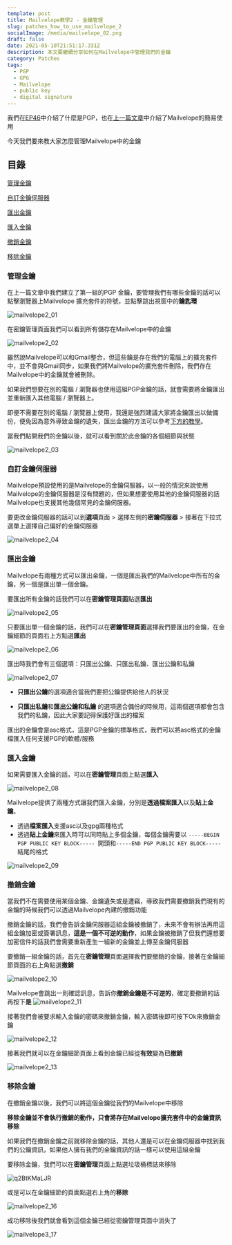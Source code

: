 ```yaml
---
template: post
title: Mailvelope教學2 - 金鑰管理
slug: patches_how_to_use_mailvelope_2
socialImage: /media/mailvelope_02.png
draft: false
date: 2021-05-10T21:51:17.331Z
description: 本文要繼續分享如何在Mailvelope中管理我們的金鑰
category: Patches
tags:
  - PGP
  - GPG
  - Mailvelope
  - public key
  - digital signature
---
```

我們在[EP46](/posts/ep46_pretty_good_privacy)中介紹了什麼是PGP，也在[上一篇文章](/posts/patches_how_to_use_mailvelope)中介紹了Mailvelope的簡易使用

今天我們要來教大家怎麼管理Mailvelope中的金鑰

## 目錄

[管理金鑰](#管理金鑰)

[自訂金鑰伺服器](#自訂金鑰伺服器)

[匯出金鑰](#匯出金鑰)

[匯入金鑰](#匯入金鑰)

[撤銷金鑰](#撤銷金鑰)

[移除金鑰](#移除金鑰)

### 管理金鑰

在上一篇文章中我們建立了第一組的PGP 金鑰，要管理我們有哪些金鑰的話可以點擊瀏覽器上Mailvelope 擴充套件的符號，並點擊跳出視窗中的**鑰匙環**

![mailvelope2_01](/media/mailvelope2_01.png)

在密鑰管理頁面我們可以看到所有儲存在Mailvelope中的金鑰

![mailvelope2_02](/media/mailvelope2_02.png)

雖然說Mailvelope可以和Gmail整合，但這些鑰是存在我們的電腦上的擴充套件中，並不會與Gmail同步，如果我們將Mailvelope的擴充套件刪除，我們存在Mailvelope中的金鑰就會被刪除。

如果我們想要在別的電腦 / 瀏覽器也使用這組PGP金鑰的話，就會需要將金鑰匯出並重新匯入其他電腦 / 瀏覽器上。

即便不需要在別的電腦 / 瀏覽器上使用，我還是強烈建議大家將金鑰匯出以做備份，便免因為意外導致金鑰的遺失，匯出金鑰的方法可以參考[下方的教學](#匯出金鑰)。

當我們點開我們的金鑰以後，就可以看到關於此金鑰的各個細節與狀態

![mailvelope2_03](/media/mailvelope2_03.png)

### 自訂金鑰伺服器

Mailvelope預設使用的是Mailvelope的金鑰伺服器，以一般的情況來說使用Mailvelope的金鑰伺服器是沒有問題的，但如果想要使用其他的金鑰伺服器的話Mailvelope也支援其他幾個常見的金鑰伺服器。

要更改金鑰伺服器的話可以到**選項**頁面 > 選擇左側的**密鑰伺服器** > 接著在下拉式選單上選擇自己偏好的金鑰伺服器

![mailvelope2_04](/media/mailvelope2_04.png)

### 匯出金鑰

Mailvelope有兩種方式可以匯出金鑰，一個是匯出我們的Mailvelope中所有的金鑰，另一個是匯出單一個金鑰。

要匯出所有金鑰的話我們可以在**密鑰管理頁面**點選**匯出**

![mailvelope2_05](/media/mailvelope2_05.png)

只要匯出單一個金鑰的話，我們可以在**密鑰管理頁面**選擇我們要匯出的金鑰，在金鑰細節的頁面右上方點選**匯出**

![mailvelope2_06](/media/mailvelope2_06.png)

匯出時我們會有三個選項：只匯出公鑰、只匯出私鑰、匯出公鑰和私鑰

![mailvelope2_07](/media/mailvelope2_07.png)

* **只匯出公鑰**的選項適合當我們要把公鑰提供給他人的狀況

* **只匯出私鑰**和**匯出公鑰和私鑰** 的選項適合備份的時候用，這兩個選項都會包含我們的私鑰，因此大家要記得保護好匯出的檔案

匯出的金鑰會是asc格式，這是PGP金鑰的標準格式，我們可以將asc格式的金鑰檔匯入任何支援PGP的軟體/服務

### 匯入金鑰

如果需要匯入金鑰的話，可以在**密鑰管理**頁面上點選**匯入**

![mailvelope2_08](/media/mailvelope2_08.png)

Mailvelope提供了兩種方式讓我們匯入金鑰，分別是**透過檔案匯入**以及**貼上金鑰**。

* 透過**檔案匯入**支援asc以及gpg兩種格式
* 透過**貼上金鑰**來匯入時可以同時貼上多個金鑰，每個金鑰需要以 `-----BEGIN PGP PUBLIC KEY BLOCK----- `開頭和`-----END PGP PUBLIC KEY BLOCK-----` 結尾的格式

![mailvelope2_09](/media/mailvelope2_09.png)

### 撤銷金鑰

當我們不在需要使用某個金鑰、金鑰遺失或是遭竊，導致我們需要撤銷我們現有的金鑰的時候我們可以透過Mailvelope內建的撤銷功能

撤銷金鑰的話，我們會告訴金鑰伺服器這組金鑰被撤銷了，未來不會有辦法再用這組金鑰加密或簽署訊息，**這是一個不可逆的動作**，如果金鑰被撤銷了但我們還想要加密信件的話我們會需要重新產生一組新的金鑰並上傳至金鑰伺服器

要撤銷一組金鑰的話，首先在**密鑰管理**頁面選擇我們要撤銷的金鑰，接著在金鑰細節頁面的右上角點選**撤銷**

![mailvelope2_10](/media/mailvelope2_10.png)

Mailvelope會跳出一則確認訊息，告訴你**撤銷金鑰是不可逆的**，確定要撤銷的話再按下**是**
![mailvelope2_11](/media/mailvelope2_11.png)

接著我們會被要求輸入金鑰的密碼來撤銷金鑰，輸入密碼後即可按下Ok來撤銷金鑰

![mailvelope2_12](/media/mailvelope2_12.png)

接著我們就可以在金鑰細節頁面上看到金鑰已經從**有效**變為**已撤銷**

![mailvelope2_13](/media/mailvelope2_13.png)

### 移除金鑰

在撤銷金鑰以後，我們可以將這個金鑰從我們的Mailvelope中移除

**移除金鑰並不會執行撤銷的動作，只會將存在Mailvelope擴充套件中的金鑰資訊移除**

如果我們在撤銷金鑰之前就移除金鑰的話，其他人還是可以在金鑰伺服器中找到我們的公鑰資訊，如果他人擁有我們的金鑰資訊的話一樣可以使用這組金鑰

要移除金鑰，我們可以在**密鑰管理**頁面上點選垃圾桶標誌來移除

![q2BtKMaLJR](/media/mailvelope2_15.png)

或是可以在金鑰細節的頁面點選右上角的**移除**

![mailvelope2_16](/media/mailvelope2_16.png)

成功移除後我們就會看到這個金鑰已經從密鑰管理頁面中消失了

![mailvelope3_17](/media/mailvelope3_17.png)